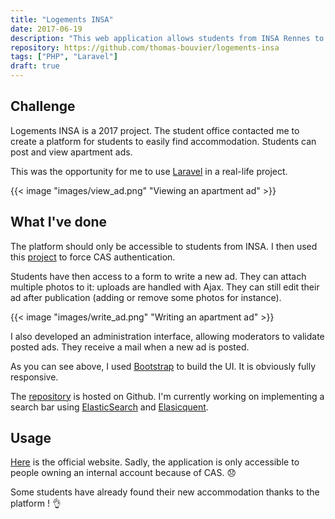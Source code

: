 ```yaml
---
title: "Logements INSA"
date: 2017-06-19
description: "This web application allows students from INSA Rennes to find accommodation around the campus."
repository: https://github.com/thomas-bouvier/logements-insa
tags: ["PHP", "Laravel"]
draft: true
---
```


## Challenge

Logements INSA is a 2017 project. The student office contacted me to create a platform for students to easily find accommodation. Students can post and view apartment ads.

This was the opportunity for me to use [Laravel](https://laravel.com) in a real-life project.

{{< image "images/view_ad.png" "Viewing an apartment ad" >}}

## What I've done

The platform should only be accessible to students from INSA. I then used this [project](https://github.com/subfission/cas) to force CAS authentication.

Students have then access to a form to write a new ad. They can attach multiple photos to it: uploads are handled with Ajax. They can still edit their ad after publication (adding or remove some photos for instance).

{{< image "images/write_ad.png" "Writing an apartment ad" >}}

I also developed an administration interface, allowing moderators to validate posted ads. They receive a mail when a new ad is posted.

As you can see above, I used [Bootstrap](http://getbootstrap.com) to build the UI. It is obviously fully responsive.

The [repository](https://github.com/thomas-bouvier/logements-insa) is hosted on Github. I'm currently working on implementing a search bar using [ElasticSearch](https://www.elastic.co) and [Elasicquent](https://github.com/elasticquent/Elasticquent).

## Usage

[Here](https://logements.insa-rennes.fr) is the official website. Sadly, the application is only accessible to people owning an internal account because of CAS. 😞

Some students have already found their new accommodation thanks to the platform ! 👌
